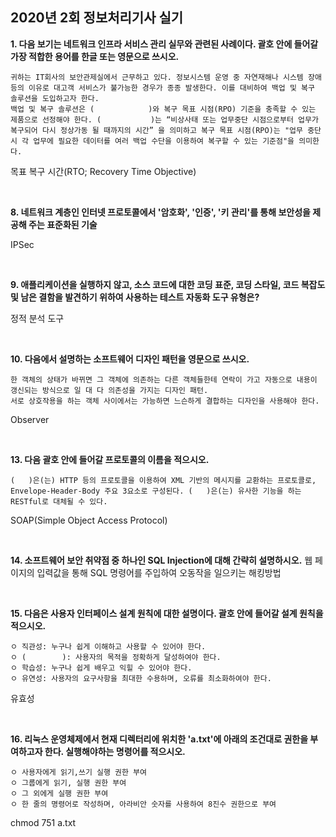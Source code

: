 ## **2020년 2회 정보처리기사 실기**

**1. 다음 보기는 네트워크 인프라 서비스 관리 실무와 관련된 사례이다. 괄호 안에 들어갈 가장 적합한 용어를 한글 또는 영문으로 쓰시오.**
```
귀하는 IT회사의 보안관제실에서 근무하고 있다. 정보시스템 운영 중 자연재해나 시스템 장애 등의 이유로 대고객 서비스가 불가능한 경우가 종종 발생한다. 이를 대비하여 백업 및 복구 솔루션을 도입하고자 한다.
백업 및 복구 솔루션은 (            )와 복구 목표 시점(RPO) 기준을 충족할 수 있는 제품으로 선정해야 한다. (           )는 “비상사태 또는 업무중단 시점으로부터 업무가 복구되어 다시 정상가동 될 때까지의 시간” 을 의미하고 복구 목표 시점(RPO)는 "업무 중단 시 각 업무에 필요한 데이터를 여러 백업 수단을 이용하여 복구할 수 있는 기준점"을 의미한다.
```

목표 복구 시간(RTO; Recovery Time Objective)

</br>

**8. 네트워크 계층인 인터넷 프로토콜에서 '암호화', '인증', '키 관리'를 통해 보안성을 제공해 주는 표준화된 기술**

IPSec

</br>

**9. 애플리케이션을 실행하지 않고, 소스 코드에 대한 코딩 표준, 코딩 스타일, 코드 복잡도 및 남은 결함을 발견하기 위하여 사용하는 테스트 자동화 도구 유형은?**

정적 분석 도구

</br>

**10. 다음에서 설명하는 소프트웨어 디자인 패턴을 영문으로 쓰시오.**
```
한 객체의 상태가 바뀌면 그 객체에 의존하는 다른 객체들한테 연락이 가고 자동으로 내용이 갱신되는 방식으로 일 대 다 의존성을 가지는 디자인 패턴.
서로 상호작용을 하는 객체 사이에서는 가능하면 느슨하게 결합하는 디자인을 사용해야 한다.
```

Observer

</br>

**13. 다음 괄호 안에 들어갈 프로토콜의 이름을 적으시오.**
```
(   )은(는) HTTP 등의 프로토콜을 이용하여 XML 기반의 메시지를 교환하는 프로토콜로, Envelope-Header-Body 주요 3요소로 구성된다. (   )은(는) 유사한 기능을 하는 RESTful로 대체될 수 있다.
```

SOAP(Simple Object Access Protocol)

</br>

**14. 소프트웨어 보안 취약점 중 하나인 SQL Injection에 대해 간략히 설명하시오.**
웹 페이지의 입력값을 통해 SQL 명령어를 주입하여 오동작을 일으키는 해킹방법

</br>

**15. 다음은 사용자 인터페이스 설계 원칙에 대한 설명이다. 괄호 안에 들어갈 설계 원칙을 적으시오.**
```
ㅇ 직관성: 누구나 쉽게 이해하고 사용할 수 있어야 한다. 
ㅇ (        ): 사용자의 목적을 정확하게 달성하여야 한다. 
ㅇ 학습성: 누구나 쉽게 배우고 익힐 수 있어야 한다. 
ㅇ 유연성: 사용자의 요구사항을 최대한 수용하며, 오류를 최소화하여야 한다.
```
유효성

</br>

**16. 리눅스 운영체제에서 현재 디렉터리에 위치한 'a.txt'에 아래의 조건대로 권한을 부여하고자 한다. 실행해야하는 명령어를 적으시오.**
```
ㅇ 사용자에게 읽기,쓰기 실행 권한 부여
ㅇ 그룹에게 읽기, 실행 권한 부여
ㅇ 그 외에게 실행 권한 부여
ㅇ 한 줄의 명령어로 작성하며, 아라비안 숫자를 사용하여 8진수 권한으로 부여
```
chmod 751 a.txt